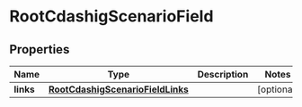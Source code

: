 
# RootCdashigScenarioField

## Properties
| Name | Type | Description | Notes |
| ------------ | ------------- | ------------- | ------------- |
| **links** | [**RootCdashigScenarioFieldLinks**](RootCdashigScenarioFieldLinks.md) |  |  [optional] |




